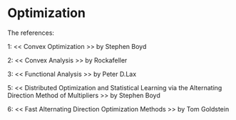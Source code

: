 # Optimization

The references:

1: << Convex Optimization >> by Stephen Boyd
  
2: << Convex Analysis >> by Rockafeller
  
3: << Functional Analysis >> by Peter D.Lax

5: << Distributed Optimization and Statistical Learning via the Alternating Direction Method of Multipliers >> by Stephen Boyd

6: << Fast Alternating Direction Optimization Methods >> by Tom Goldstein
